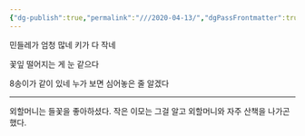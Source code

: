 ```yaml
---
{"dg-publish":true,"permalink":"///2020-04-13/","dgPassFrontmatter":true}
---
```



민들레가 엄청 많네 키가 다 작네

꽃잎 떨어지는 게 눈 같으다

8송이가 같이 있네 누가 보면 심어놓은 줄 알겠다

<hr>

외할머니는 들꽃을 좋아하셨다. 작은 이모는 그걸 알고 외할머니와 자주 산책을 나가곤 했다.